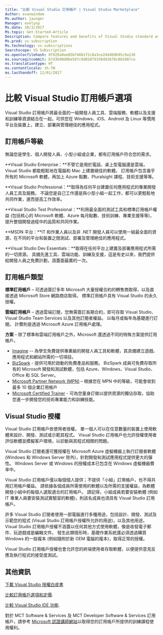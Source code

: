 ```yaml
---
title: "比較 Visual Studio 訂用帳戶 | Visual Studio Marketplace"
Author: evanwindom
Ms.author: jaunger
Manager: evelynp
Ms.date: 10/3/2017
Ms.topic: Get-Started-Article
Description: Compare features and benefits of Visual Studio standard and cloud subscriptions
Ms.prod: vs-subscription
Ms.technology: vs-subscriptions
Searchscope: VS Subscription
ms.openlocfilehash: 0f820a0ae85bf4661f2c8a3ce244469b95c9a136
ms.sourcegitcommit: b7d3b90d0be597c9d01879338dd2678c881087ce
ms.translationtype: HT
ms.contentlocale: zh-TW
ms.lasthandoff: 12/01/2017
---
```

# <a name="compare-visual-studio-subscription-options"></a>比較 Visual Studio 訂用帳戶選項

Visual Studio 訂用帳戶將最全面的一組開發人員工具、雲端服務、軟體以及支援和訓練等資源結合在一起，可供您在 Windows、iOS、Android 及 Linux 等慣用平台及裝置上，建立、部署與管理絕佳的應用程式。 

## <a name="subscription-levels"></a>訂用帳戶等級
無論您是學生、個人開發人員、小型小組或企業，都有訂用帳戶符合您的需求。 

**Visual Studio Enterprise：**不管它是用於電話、桌上型電腦還是雲端，Visual Studio 都能輕鬆地在電腦和 Mac 上建置絕佳的軟體。 訂用帳戶包含幾乎所有的 Microsoft 軟體，再加上 Azure 點數、Pluralsight 課程、技術支援等等。

**Visual Studio Professional：**取得為任何平台建置任何應用程式的專業開發人員工具及服務。 不論您是自己工作還是與小型小組一起工作，都可以更輕鬆地共同作業，進而提高工作效率。

**Visual Studio Test Professional：**利用最全面的測試工具和標準訂用帳戶權益 (包括核心的 Microsoft 軟體、Azure 每月點數、技術訓練、專業支援等等)，提升整個開發過程中的品質和共同作業。

**MSDN 平台：**IT 和作業人員以及非 .NET 開發人員可以使用一組最全面的資源，在不同的平台和裝置之間測試、部署及管理絶佳的應用程式。

**Visual Studio Dev Essentials：**取得在任何平台上建置及部署應用程式所需的一切資源。 具備先進工具、雲端功能、訓練及支援，這是有史以來，我們提供給開發人員之免費計劃，涵蓋面最廣的一次。  

## <a name="subscription-types"></a>訂用帳戶類型
**標準訂用帳戶** – 可透過簽訂多年 Microsoft 大量授權合約的轉售商取得，以及直接透過 Microsoft Store 網路商店取得。  標準訂用帳戶具有 Visual Studio 的永久授權。 

**雲端訂用帳戶** – 透過雲端訂閱，您無需簽訂長期合約，即可存取 Visual Studio、Visual Studio Team Services 以及其他訂閱者權益。  以每月或每年為基礎進行訂閱。 計費則是透過 Microsoft Azure 訂用帳戶處理。 

**方案** – 除了標準和雲端訂用帳戶之外，Microsoft 還透過不同的特殊方案提供訂用帳戶。

- [Imagine](https://imagine.microsoft.com/en-us/about) -- 為學生免費提供專業級的開發人員工具和軟體，其具備建立遊戲、應用程式和網站所需的一切項目。
- [BizSpark](https://bizspark.microsoft.com/About/Offers) - 提供可用於啟動的免費產品和服務。  BizSpark 成員可免費存取所有的 Microsoft 開發和測試軟體，包括 Azure、Windows、Visual Studio、Office 和 SQL Server。 
- [Microsoft Partner Network (MPN)](https://partner.microsoft.com/en-us) – 根據您在 MPN 中的等級，可能會收到最多 10 個企業訂用帳戶 
- [Microsoft Certified Trainer](https://www.microsoft.com/en-us/learning/mct-certification.aspx) - 可為您量身訂做以提供資源的獨佔存取，協助您進一步開發您的技術專業能力和訓練技能。

## <a name="visual-studio-licensing"></a>Visual Studio 授權
Visual Studio 訂用帳戶依使用者授權。 單一個人可以在任意數量的裝置上使用軟體來設計、開發、測試或示範其程式。 Visual Studio 訂用帳戶也允許授權使用者評估軟體並模擬客戶環境，以診斷與其程式相關的問題。

Visual Studio 訂閱者還可獲授權在 Microsoft Azure 虛擬機器上執行訂閱者軟體 (Windows 和 Windows Server 除外)，針對開發和測試應用程式提供更大的彈性。 Windows Server 或 Windows 的授權成本已包含在 Windows 虛擬機器費率中。

Visual Studio 訂用帳戶僅以每個個人提供；不提供「小組」訂用帳戶，也不得共用訂用帳戶權益。  請依據各個成員所需使用的軟體以及所需的支援權益，為軟體開發小組中的每個人選取適合的訂用帳戶。 請記得，小組成員若要安裝軟體 (例如 IT 專業人員要安裝測試實驗室的軟體)，則該名成員也須具有 Visual Studio 訂用帳戶。 

許多 Visual Studio 訂閱者使用一部電腦進行多種用途，包括設計、開發、測試及示範您的程式 (Visual Studio 訂用帳戶授權所允許的用途)，以及其他用途。 Visual Studio 訂用帳戶授權不涵蓋以任何其他方式使用軟體，像是收發電子郵件、玩遊戲或是編輯文件。 發生此類情形時，基礎作業系統還必須透過購買 Windows 的一般複本 (例如隨附於新 OEM 電腦的複本)，取得正常的授權。

Visual Studio 訂用帳戶授權也會允許您的終端使用者存取軟體，以便提供意見反應及執行程式的接受度測試。

## <a name="additional-information"></a>其他資訊
[下載 Visual Studio 授權白皮書](https://www.microsoft.com/downloads/details.aspx?displaylang=en&FamilyID=2b1504e6-0bf1-46da-be0e-85cc792c6b9d)

[比較訂用帳戶選項和定價](https://www.visualstudio.com/vs/pricing).

[比較 Visual Studio IDE 功能](https://www.visualstudio.com/vs/compare/).

對於 MCT Software & Services 及 MCT Developer Software & Services 訂用帳戶，請參考 [Microsoft 認證講師網站](https://www.microsoft.com/learning/en-us/mct-certification.aspx#item-ID0EFAAAAACA)以取得您的訂用帳戶所提供的訓練課程使用權利。  